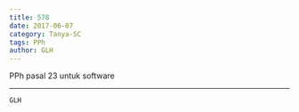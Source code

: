 ```yaml
---
title: 578
date: 2017-06-07
category: Tanya-SC
tags: PPh
author: GLH
---
```


PPh pasal 23 untuk software

---



`GLH`
